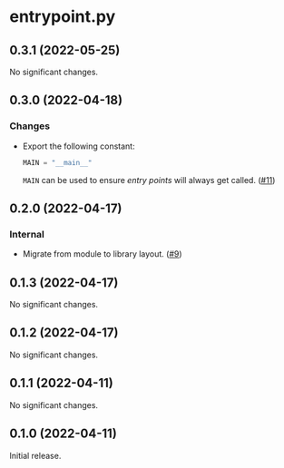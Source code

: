 # entrypoint.py

<!-- changelog: start -->

## 0.3.1 (2022-05-25)

No significant changes.

## 0.3.0 (2022-04-18)

### Changes

- Export the following constant:

  ```python
  MAIN = "__main__"
  ```

  `MAIN` can be used to ensure *entry points* will always get called.
  ([#11](https://github.com/nekitdev/entrypoint.py/pull/11))

## 0.2.0 (2022-04-17)

### Internal

- Migrate from module to library layout. ([#9](https://github.com/nekitdev/entrypoint.py/pull/9))

## 0.1.3 (2022-04-17)

No significant changes.

## 0.1.2 (2022-04-17)

No significant changes.

## 0.1.1 (2022-04-11)

No significant changes.

## 0.1.0 (2022-04-11)

Initial release.
